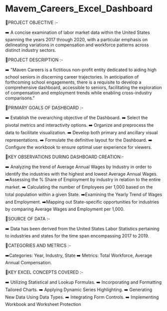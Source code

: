 # Mavem_Careers_Excel_Dashboard

🎯PROJECT OBJECTIVE :-

➡️ A concise examination of labor market data within the United States spanning the years 2017 through 2020, with a particular emphasis on delineating variations in compensation and workforce patterns across distinct industry sectors.

🎯PROJECT DESCRIPTION :-

➡️ "Maven Careers is a fictitious non-profit entity dedicated to aiding high school seniors in discerning career trajectories. In anticipation of forthcoming school engagements, there is a requisite to develop a comprehensive dashboard, accessible to seniors, facilitating the exploration of compensation and employment trends while enabling cross-industry comparisons."

🎯PRIMARY GOALS OF DASHBOARD :-

➡️ Establish the overarching objective of the Dashboard.
➡️ Select the pivotal metrics and interactivity options.
➡️ Organize and preprocess the data to facilitate visualization.
➡️ Develop both primary and ancillary visual representations.
➡️ Formulate the definitive layout for the Dashboard.
➡️ Configure the workbook to ensure optimal user experience for viewers.

🎯KEY OBSERVATIONS DURING DASHBOARD CREATION:-

➡️ Analyzing the trend of Average Annual Wages by Industry in order to identify the industries with the highest and lowest Average Annual Wages.
➡️Assessing the % Share of Employment by industry in relation to the entire market.
➡️ Calculating the number of Employees per 1,000 based on the total population within a given State.
➡️Examining the Yearly Trend of Wages and Employment.
➡️Mapping out State-specific opportunities for industries by comparing Average Wages and Employment per 1,000.

🎯SOURCE OF DATA :-

➡️ Data has been derived from the United States Labor Statistics pertaining to industries and states for the time span encompassing 2017 to 2019.

🎯CATEGORIES AND METRICS :-

➡️Categories: Year, Industry, State
➡️ Metrics: Total Workforce, Average Annual Compensation.

🎯KEY EXCEL CONCEPTS COVERED :-

➡️ Utilizing Statistical and Lookup Formulas.
➡️ Incorporating and Formatting Tailored Charts.
➡️ Applying Dynamic Series Highlighting.
➡️ Generating New Data Using Data Types.
➡️ Integrating Form Controls.
➡️ Implementing Workbook and Worksheet Protection
